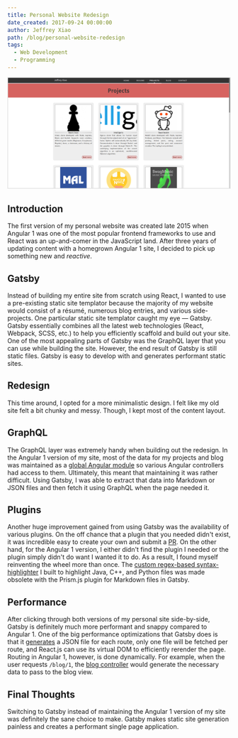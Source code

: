 ```yaml
---
title: Personal Website Redesign
date_created: 2017-09-24 00:00:00
author: Jeffrey Xiao
path: /blog/personal-website-redesign
tags:
  - Web Development
  - Programming
---
```


![Old Personal Website With Angular 1](images/angular-site.png 'Old Personal Website With Angular 1')

## Introduction

The first version of my personal website was created late 2015 when Angular 1 was one of the most
popular frontend frameworks to use and React was an up-and-comer in the JavaScript land. After three
years of updating content with a homegrown Angular 1 site, I decided to pick up something new and
_reactive_.

## Gatsby

Instead of building my entire site from scratch using React, I wanted to use a pre-existing static
site templator because the majority of my website would consist of a résumé, numerous blog entries,
and various side-projects. One particular static site templator caught my eye — Gatsby. Gatsby
essentially combines all the latest web technologies (React, Webpack, SCSS, etc.) to help you
efficiently scaffold and build out your site. One of the most appealing parts of Gatsby was the
GraphQL layer that you can use while building the site. However, the end result of Gatsby is still
static files. Gatsby is easy to develop with and generates performant static sites.

## Redesign

This time around, I opted for a more minimalistic design. I felt like my old site felt a bit chunky
and messy. Though, I kept most of the content layout.

## GraphQL

The GraphQL layer was extremely handy when building out the redesign. In the Angular 1 version of my
site, most of the data for my projects and blog was maintained as a
[global Angular module](https://github.com/jeffrey-xiao/personal-website-old/blob/master/app/global.js)
so various Angular controllers had access to them. Ultimately, this meant that maintaining it was
rather difficult. Using Gatsby, I was able to extract that data into Markdown or JSON files and then
fetch it using GraphQL when the page needed it.

## Plugins

Another huge improvement gained from using Gatsby was the availability of various plugins. On the
off chance that a plugin that you needed didn't exist, it was incredible easy to create your own and
submit a [PR](https://github.com/gatsbyjs/gatsby/pull/1731). On the other hand, for the Angular 1
version, I either didn't find the plugin I needed or the plugin simply didn't do want I wanted it to
do. As a result, I found myself reinventing the wheel more than once. The
[custom regex-based syntax-highlighter](https://github.com/jeffrey-xiao/personal-website-old/blob/master/app/blog/entry/entryDirective.js)
I built to highlight Java, C++, and Python files was made obsolete with the Prism.js plugin for
Markdown files in Gatsby.

## Performance

After clicking through both versions of my personal site side-by-side, Gatsby is definitely much
more performant and snappy compared to Angular 1. One of the big performance optimizations that
Gatsby does is that it
[generates](https://github.com/jeffrey-xiao/personal-website-old/blob/gatsby/gatsby-node.js) a JSON
file for each route, only one file will be fetched per route, and React.js can use its virtual DOM
to efficiently rerender the page. Routing in Angular 1, however, is done dynamically. For example,
when the user requests `/blog/1`, the
[blog controller](https://github.com/jeffrey-xiao/personal-website-old/blob/master/app/blog/blogController.js)
would generate the necessary data to pass to the blog view.

## Final Thoughts

Switching to Gatsby instead of maintaining the Angular 1 version of my site was definitely the sane
choice to make. Gatsby makes static site generation painless and creates a performant single page
application.
